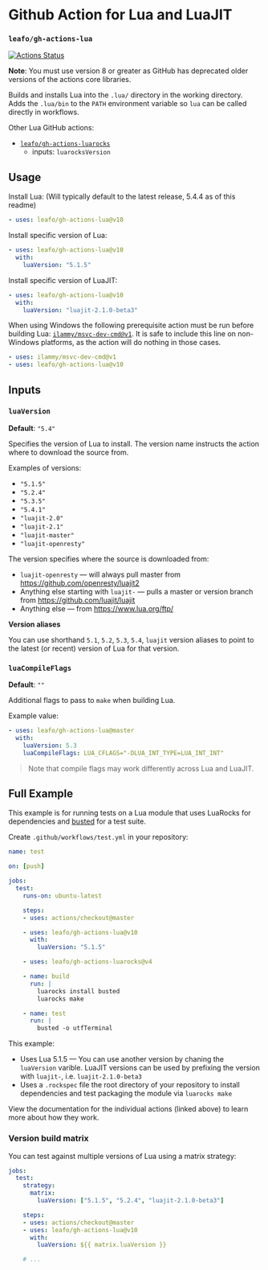 # Github Action for Lua and LuaJIT

### `leafo/gh-actions-lua`

[![Actions Status](https://github.com/leafo/gh-actions-lua/workflows/test/badge.svg)](https://github.com/leafo/gh-actions-lua/actions)

**Note**: You must use version 8 or greater as GitHub has
deprecated older versions of the actions core libraries.

Builds and installs Lua into the `.lua/` directory in the working directory.
Adds the `.lua/bin` to the `PATH` environment variable so `lua` can be called
directly in workflows.

Other Lua GitHub actions:

* [`leafo/gh-actions-luarocks`](https://github.com/leafo/gh-actions-luarocks)
  * inputs: `luarocksVersion`


## Usage

Install Lua: (Will typically default to the latest release, 5.4.4 as of this readme)

```yaml
- uses: leafo/gh-actions-lua@v10
```

Install specific version of Lua:

```yaml
- uses: leafo/gh-actions-lua@v10
  with:
    luaVersion: "5.1.5"
```

Install specific version of LuaJIT:

```yaml
- uses: leafo/gh-actions-lua@v10
  with:
    luaVersion: "luajit-2.1.0-beta3"
```

When using Windows the following prerequisite action must be run before
building Lua: [`ilammy/msvc-dev-cmd@v1`](https://github.com/ilammy/msvc-dev-cmd). It is safe to
include this line on non-Windows platforms, as the action will do nothing in those cases.

```yaml
- uses: ilammy/msvc-dev-cmd@v1
- uses: leafo/gh-actions-lua@v10
```

## Inputs

### `luaVersion`

**Default**: `"5.4"`

Specifies the version of Lua to install. The version name instructs the action
where to download the source from.

Examples of versions:

* `"5.1.5"`
* `"5.2.4"`
* `"5.3.5"`
* `"5.4.1"`
* `"luajit-2.0"`
* `"luajit-2.1"`
* `"luajit-master"`
* `"luajit-openresty"`

The version specifies where the source is downloaded from:

* `luajit-openresty` — will always pull master from https://github.com/openresty/luajit2
* Anything else starting with `luajit-` — pulls a master or version branch from https://github.com/luajit/luajit
* Anything else — from https://www.lua.org/ftp/

**Version aliases**

You can use shorthand `5.1`, `5.2`, `5.3`, `5.4`, `luajit` version aliases to point to the
latest (or recent) version of Lua for that version.

### `luaCompileFlags`

**Default**: `""`

Additional flags to pass to `make` when building Lua.

Example value:

```yaml
- uses: leafo/gh-actions-lua@master
  with:
    luaVersion: 5.3
    luaCompileFlags: LUA_CFLAGS="-DLUA_INT_TYPE=LUA_INT_INT"
```

> Note that compile flags may work differently across Lua and LuaJIT.

## Full Example

This example is for running tests on a Lua module that uses LuaRocks for
dependencies and [busted](https://olivinelabs.com/busted/) for a test suite.

Create `.github/workflows/test.yml` in your repository:

```yaml
name: test

on: [push]

jobs:
  test:
    runs-on: ubuntu-latest

    steps:
    - uses: actions/checkout@master

    - uses: leafo/gh-actions-lua@v10
      with:
        luaVersion: "5.1.5"

    - uses: leafo/gh-actions-luarocks@v4

    - name: build
      run: |
        luarocks install busted
        luarocks make

    - name: test
      run: |
        busted -o utfTerminal
```

This example:

* Uses Lua 5.1.5 — You can use another version by chaning the `luaVersion` varible. LuaJIT versions can be used by prefixing the version with `luajit-`, i.e. `luajit-2.1.0-beta3`
* Uses a `.rockspec` file the root directory of your repository to install dependencies and test packaging the module via `luarocks make`


View the documentation for the individual actions (linked above) to learn more about how they work.

### Version build matrix

You can test against multiple versions of Lua using a matrix strategy:

```yaml
jobs:
  test:
    strategy:
      matrix:
        luaVersion: ["5.1.5", "5.2.4", "luajit-2.1.0-beta3"]

    steps:
    - uses: actions/checkout@master
    - uses: leafo/gh-actions-lua@v10
      with:
        luaVersion: ${{ matrix.luaVersion }}

    # ...
```
